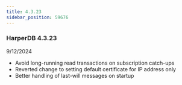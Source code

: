 ```yaml
---
title: 4.3.23
sidebar_position: 59676
---
```


### HarperDB 4.3.23
9/12/2024

* Avoid long-running read transactions on subscription catch-ups
* Reverted change to setting default certificate for IP address only
* Better handling of last-will messages on startup